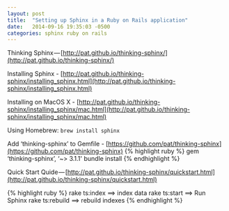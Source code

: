 ```yaml
---
layout: post
title:  "Setting up Sphinx in a Ruby on Rails application"
date:   2014-09-16 19:35:03 -0500
categories: sphinx ruby on rails
---
```


Thinking Sphinx — [http://pat.github.io/thinking-sphinx/](http://pat.github.io/thinking-sphinx/)

Installing Sphinx -  [http://pat.github.io/thinking-sphinx/installing_sphinx.html](http://pat.github.io/thinking-sphinx/installing_sphinx.html)

Installing on MacOS X - [http://pat.github.io/thinking-sphinx/installing_sphinx/mac.html](http://pat.github.io/thinking-sphinx/installing_sphinx/mac.html)

Using Homebrew: `brew install sphinx`

Add ‘thinking-sphinx’ to Gemfile - [https://github.com/pat/thinking-sphinx](https://github.com/pat/thinking-sphinx)
{% highlight ruby %}
gem ‘thinking-sphinx’, ‘~> 3.1.1'
bundle install
{% endhighlight %}

Quick Start Quide — [http://pat.github.io/thinking-sphinx/quickstart.html](http://pat.github.io/thinking-sphinx/quickstart.html)

{% highlight ruby %}
rake ts:index ==> index data
rake ts:start ==> Run Sphinx
rake ts:rebuild ==> rebuild indexes
{% endhighlight %}
